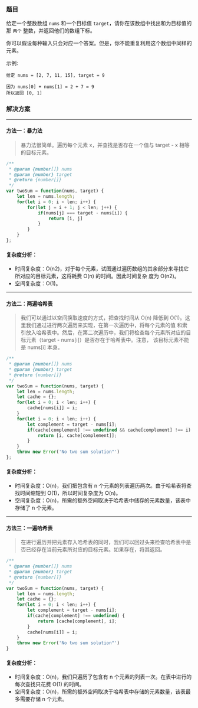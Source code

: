 ### 题目

给定一个整数数组 `nums` 和一个目标值 `target`，请你在该数组中找出和为目标值的那 `两个` 整数，并返回他们的数组下标。

你可以假设每种输入只会对应一个答案。但是，你不能重复利用这个数组中同样的元素。

示例:

```
给定 nums = [2, 7, 11, 15], target = 9

因为 nums[0] + nums[1] = 2 + 7 = 9
所以返回 [0, 1]
```

### 解决方案

------

#### 方法一：暴力法

> 暴力法很简单。遍历每个元素 x，并查找是否存在一个值与 target - x 相等的目标元素。

```javascript
/**
 * @param {number[]} nums
 * @param {number} target
 * @return {number[]}
 */
var twoSum = function(nums, target) {
    let len = nums.length;
    for(let i = 0; i < len; i++) {
        for(let j = i + 1; j < len; j++) {
            if(nums[j] === target - nums[i]) {
                return [i, j]
            }
        }
    }
};
```
#### 复杂度分析：

- 时间复杂度：O(n2)，对于每个元素，试图通过遍历数组的其余部分来寻找它所对应的目标元素，这将耗费 O(n) 的时间。因此时间复杂
度为 O(n2)。
- 空间复杂度：O(1)。

------

#### 方法二：两遍哈希表

> 我们可以通过以空间换取速度的方式，把查找时间从 O(n) 降低到 O(1)。这里我们通过进行两次遍历来实现，在第一次遍历中，将每个元素的值
> 和索引放入哈希表中。然后，在第二次遍历中，我们将检查每个元素所对应的目标元素（target - nums[i]）是否存在于哈希表中。注意，
> 该目标元素不能是 nums[i] 本身。

```javascript
/**
 * @param {number[]} nums
 * @param {number} target
 * @return {number[]}
 */
var twoSum = function(nums, target) {
    let len = nums.length;
    let cache = {};
    for(let i = 0; i < len; i++) {
        cache[nums[i]] = i;
    }
    for(let i = 0; i < len; i++) {
        let complement = target - nums[i];
        if(cache[complement] !== undefined && cache[complement] !== i) {
            return [i, cache[complement]];
        }
    }
    throw new Error('No two sum solution"')
};
```

#### 复杂度分析：

- 时间复杂度：O(n)，我们把包含有 n 个元素的列表遍历两次。由于哈希表将查找时间缩短到 O(1)，所以时间复杂度为 O(n)。
- 空间复杂度：O(n)，所需的额外空间取决于哈希表中储存的元素数量，该表中存储了 n 个元素。

------

#### 方法三：一遍哈希表

> 在进行遍历并把元素存入哈希表的同时，我们可以回过头来检查哈希表中是否已经存在当前元素所对应的目标元素。如果存在，将其返回。

```javascript
/**
 * @param {number[]} nums
 * @param {number} target
 * @return {number[]}
 */
var twoSum = function(nums, target) {
    let len = nums.length;
    let cache = {};
    for(let i = 0; i < len; i++) {
        let complement = target - nums[i];
        if(cache[complement] !== undefined) {
            return [cache[complement], i];
        }
        cache[nums[i]] = i;
    }
    throw new Error('No two sum solution"')
}
```

#### 复杂度分析：

- 时间复杂度：O(n)，我们只遍历了包含有 n 个元素的列表一次。在表中进行的每次查找只花费 O(1) 的时间。
- 空间复杂度：O(n)，所需的额外空间取决于哈希表中存储的元素数量，该表最多需要存储 n 个元素。

